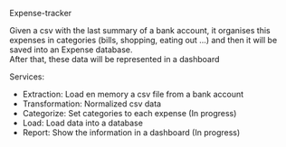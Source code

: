 Expense-tracker

Given a csv with the last summary of a bank account, it organises this expenses in categories 
(bills, shopping, eating out …) and then it will be saved into an Expense database.  
After that, these data will be represented in a dashboard

Services:

- Extraction: Load en memory a csv file from a bank account
- Transformation: Normalized csv data
- Categorize: Set categories to each expense (In progress)
- Load: Load data into a database
- Report: Show the information in a dashboard (In progress)


